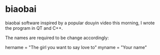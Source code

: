 # biaobai
biaobai software
inspired by a popular douyin video this morning,
I wrote the program in QT and C++.

The names are required to be change accordingly:

hername = "The girl you want to say love to"
myname = "Your name"


